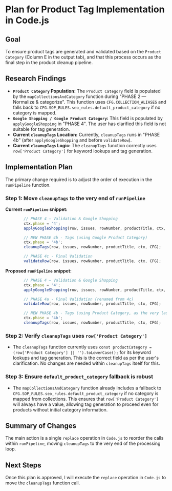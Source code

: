 # Plan for Product Tag Implementation in Code.js

## Goal
To ensure product tags are generated and validated based on the `Product Category` (Column E in the output tab), and that this process occurs as the final step in the product cleanup pipeline.

## Research Findings

*   **`Product Category` Population:** The `Product Category` field is populated by the `mapCollectionsAndCategory` function during "PHASE 2 — Normalize & categorize". This function uses `CFG.COLLECTION_ALIASES` and falls back to `CFG.SOP_RULES.seo_rules.default_product_category` if no category is mapped.
*   **`Google Shopping / Google Product Category`:** This field is populated by `applyGoogleShopping` in "PHASE 4". The user has clarified this field is not suitable for tag generation.
*   **Current `cleanupTags` Location:** Currently, `cleanupTags` runs in "PHASE 4b" (after `applyGoogleShopping` and before `validateRow`).
*   **Current `cleanupTags` Logic:** The `cleanupTags` function correctly uses `row['Product Category']` for keyword lookups and tag generation.

## Implementation Plan

The primary change required is to adjust the order of execution in the `runPipeline` function.

### Step 1: Move `cleanupTags` to the very end of `runPipeline`

**Current `runPipeline` snippet:**
```javascript
        // PHASE 4 — Validation & Google Shopping
        ctx.phase = '4';
        applyGoogleShopping(row, issues, rowNumber, productTitle, ctx, CFG);

        // NEW PHASE 4b - Tags (using Google Product Category)
        ctx.phase = '4b';
        cleanupTags(row, issues, rowNumber, productTitle, ctx, CFG);

        // PHASE 4c - Final Validation
        validateRow(row, issues, rowNumber, productTitle, ctx, CFG);
```

**Proposed `runPipeline` snippet:**
```javascript
        // PHASE 4 — Validation & Google Shopping
        ctx.phase = '4';
        applyGoogleShopping(row, issues, rowNumber, productTitle, ctx, CFG);

        // PHASE 4a - Final Validation (renamed from 4c)
        validateRow(row, issues, rowNumber, productTitle, ctx, CFG);

        // NEW PHASE 4b - Tags (using Product Category, as the very last step)
        ctx.phase = '4b';
        cleanupTags(row, issues, rowNumber, productTitle, ctx, CFG);
```

### Step 2: Verify `cleanupTags` uses `row['Product Category']`

*   The `cleanupTags` function currently uses `const productCategory = (row['Product Category'] || '').toLowerCase();` for its keyword lookups and tag generation. This is the correct field as per the user's clarification. No changes are needed within `cleanupTags` itself for this.

### Step 3: Ensure `default_product_category` fallback is robust

*   The `mapCollectionsAndCategory` function already includes a fallback to `CFG.SOP_RULES.seo_rules.default_product_category` if no category is mapped from collections. This ensures that `row['Product Category']` will always have a value, allowing tag generation to proceed even for products without initial category information.

## Summary of Changes

The main action is a single `replace` operation in `Code.js` to reorder the calls within `runPipeline`, moving `cleanupTags` to the very end of the processing loop.

## Next Steps

Once this plan is approved, I will execute the `replace` operation in `Code.js` to move the `cleanupTags` function call.

